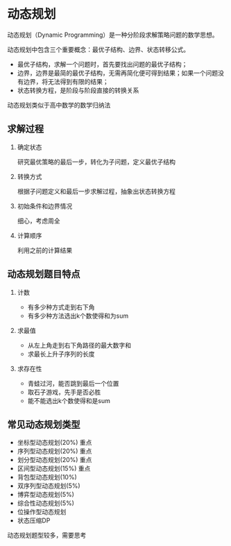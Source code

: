 # 动态规划

动态规划（Dynamic Programming）是一种分阶段求解策略问题的数学思想。

动态规划中包含三个重要概念：最优子结构、边界、状态转移公式。

- 最优子结构，求解一个问题时，首先要找出问题的最优子结构；
- 边界，边界是最简的最优子结构，无需再简化便可得到结果；如果一个问题没有边界，将无法得到有限的结果；
- 状态转换方程，是阶段与阶段直接的转换关系

动态规划类似于高中数学的数学归纳法

## 求解过程

1. 确定状态

	研究最优策略的最后一步，转化为子问题，定义最优子结构

2. 转换方式

	根据子问题定义和最后一步求解过程，抽象出状态转换方程

3. 初始条件和边界情况

	细心，考虑周全

4. 计算顺序

	利用之前的计算结果

## 动态规划题目特点

1. 计数

    - 有多少种方式走到右下角
    - 有多少种方法选出k个数使得和为sum

2. 求最值

    - 从左上角走到右下角路径的最大数字和
    - 求最长上升子序列的长度

3. 求存在性

    - 青蛙过河，能否跳到最后一个位置
    - 取石子游戏，先手是否必胜
    - 能不能选出k个数使得和是sum

## 常见动态规划类型

- 坐标型动态规划(20%) 重点
- 序列型动态规划(20%) 重点
- 划分型动态规划(20%) 重点
- 区间型动态规划(15%) 重点
- 背包型动态规划(10%)
- 双序列型动态规划(5%)
- 博弈型动态规划(5%)
- 综合性动态规划(5%)
- 位操作型动态规划
- 状态压缩DP

动态规划题型较多，需要思考
